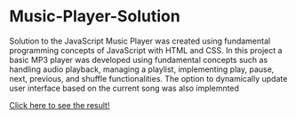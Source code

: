 # Music-Player-Solution

Solution to the JavaScript Music Player was created using fundamental programming concepts of JavaScript with HTML and CSS. 
In this project a basic MP3 player was developed using fundamental concepts such as handling audio playback, managing a playlist, implementing play, pause, next, previous, and shuffle functionalities. The option to dynamically update user interface based on the current song was also implemnted

[Click here to see the result!](https://muntakahelali.github.io/Music-Player-Solution)
